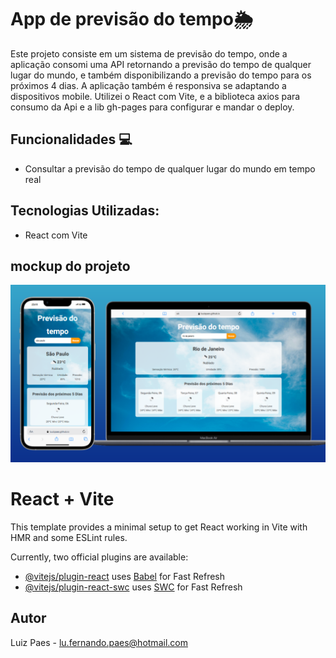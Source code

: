 # App de previsão do tempo🌦

Este projeto consiste em um sistema de previsão do tempo, onde a aplicação consomi uma API retornando a previsão do tempo de qualquer lugar do mundo, e também disponibilizando a  previsão do tempo para os próximos 4 dias. A aplicação também é responsiva se adaptando a dispositivos mobile. Utilizei o React com Vite, e a biblioteca axios para consumo da Api e a lib gh-pages para configurar e mandar o deploy.

## Funcionalidades 💻
- Consultar a previsão do tempo de qualquer lugar do mundo em tempo real
  
## Tecnologias Utilizadas:
- React com Vite

## mockup do projeto
<img src="https://github.com/LuuizPaes/previsao_do_tempo_react_vite/blob/main/src/assets/mockup-previsao-do-tempo.png?raw=true" alt="mockup-project">


# React + Vite

This template provides a minimal setup to get React working in Vite with HMR and some ESLint rules.

Currently, two official plugins are available:

- [@vitejs/plugin-react](https://github.com/vitejs/vite-plugin-react/blob/main/packages/plugin-react/README.md) uses [Babel](https://babeljs.io/) for Fast Refresh
- [@vitejs/plugin-react-swc](https://github.com/vitejs/vite-plugin-react-swc) uses [SWC](https://swc.rs/) for Fast Refresh

## Autor

Luiz Paes - lu.fernando.paes@hotmail.com
